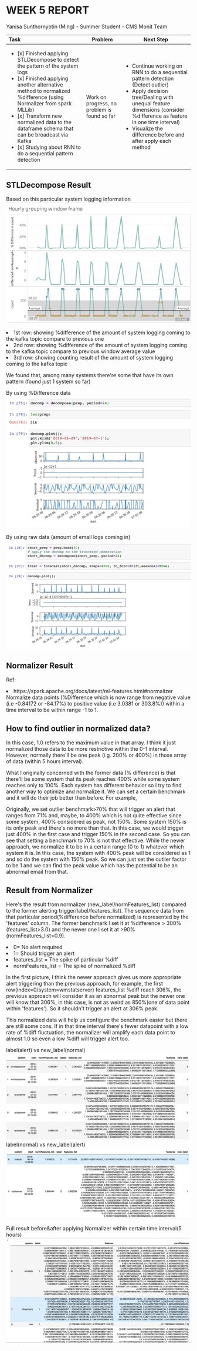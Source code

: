 WEEK 5 REPORT
==============
Yanisa Sunthornyotin (Ming) - Summer Student - CMS Monit Team

|        Task        |  Problem  | Next Step  | 
|:--------|------------| ------------|
| <ul><li>[x] Finished applying STLDecompose to detect the pattern of the system logs</li><li>[x] Finished applying another alternative method to normalized %difference (using Normalizer from spark MLLib)</li><li>[x] Transform new normalized data to the dataframe schema that can be broadcast via Kafka</li><li>[x] Studying about RNN to do a sequential pattern detection</li></ul>| Work on progress, no problem is found so far | <ul><li> Continue working on RNN to do a sequential pattern detection (Detect outlier)</li><li>Apply decision tree/Dealing with unequal feature dimensions (consider %difference as feature in one time interval)</li><li> Visualize the difference before and after apply each method</li><ul> |

STLDecompose Result
------------------
Based on this particular system logging information 
![alt text](https://github.com/operationalintelligence/EmailAlertingSystem/blob/master/screenshots/InterestingPattern01.png)
<li>1st row: showing %difference of the amount of system logging coming to the kafka topic compare to previous one</li>
<li>2nd row: showing %difference of the amount of system logging coming to the kafka topic compare to previous window average value</li>
<li>3rd row: showing counting result of the amount of system logging coming to the kafka topic</li>

We found that, among many systems there're some that have its own pattern (found just 1 system so far)

By using %Difference data
![alt text](https://github.com/operationalintelligence/EmailAlertingSystem/blob/master/screenshots/STLDecompose01.png)

By using raw data (amount of email logs coming in)
![alt text](https://github.com/operationalintelligence/EmailAlertingSystem/blob/master/screenshots/STLDecompose02.png)


Normalizer Result
------------------
Ref:
<li>https://spark.apache.org/docs/latest/ml-features.html#normalizer</li>
Normalize data points (%Difference which is now range from negative value (i.e -0.84172 or -84.17%) to positive value (i.e 3.0381 or 303.8%)) within a time interval to be within range -1 to 1.

## How to find outlier in normalized data? 

In this case, 1.0 refers to the maximum value in that array. I think it just normalized those data to be more restrictive within the 0-1 interval. However, normally there'll be one peak (i.g. 200% or 400%) in those array of data (within 5 hours interval).

What I originally concerned with the former data (% difference) is that there'll be some system that its peak reaches 400% while some system reaches only to 100%. Each system has different behavior so I try to find another way to optimize and normalize it. We can set a certain benchmark and it will do their job better than before. For example,

Originally, we set outlier benchmark>70% that will trigger an alert that ranges from 71% and, maybe, to 400% which is not quite effective since some system, 400% considered as peak, not 150%. Some system 150% is its only peak and there's no more than that. In this case, we would trigger just 400% in the first case and trigger 150% in the second case. So you can see that setting a benchmark to 70% is not that effective.
While the newer approach, we normalize it to be in a certain range (0 to 1) whatever which system it is. In this case, the system with 400% peak will be considered as 1 and so do the system with 150% peak. So we can just set the outlier factor to be 1 and we can find the peak value which has the potential to be an abnormal email from that.

## Result from Normalizer
Here's the result from normalizer (new_label/normFeatures_list) compared to the former alerting trigger(label/features_list). The sequence data from that particular period(%difference before normalized) is represented by the 'features' column. The former benchmark I set it at %difference > 300% (features_list>3.0) and the newer one I set it at >90% (normFeatures_list>0.9).
<li>0= No alert required</li>
<li>1= Should trigger an alert</li>
<li>features_list = The spike of particular %diff</li>
<li>normFeatures_list = The spike of normalized %diff</li>

In the first picture, I think the newer approach gives us more appropriate alert triggering than the previous approach, for example, the first row(index=0/system=wmstatserver) features_list %diff reach 306%, the previous approach will consider it as an abnormal peak but the newer one will know that 306%, in this case, is not as weird as 850%(one of data point within 'features'). So it shouldn't trigger an alert at 306% peak.

This normalized data will help us configure the benchmark easier but there are still some cons. If in that time interval there's fewer datapoint with a low rate of %diff fluctuation, the normalizer will amplify each data point to almost 1.0 so even a low %diff will trigger alert too.

label(alert) vs new_label(normal)
![alt text](https://github.com/operationalintelligence/EmailAlertingSystem/blob/master/screenshots/NormalizerResult01.png)
label(normal) vs new_label(alert)
![alt text](https://github.com/operationalintelligence/EmailAlertingSystem/blob/master/screenshots/NormalizerResult02.png)

Full result before&after applying Normalizer within certain time interval(5 hours)
![alt text](https://github.com/operationalintelligence/EmailAlertingSystem/blob/master/screenshots/NormalizerFullResult.png)

